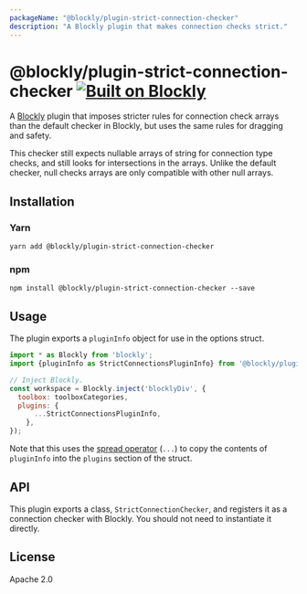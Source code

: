 ```yaml
---
packageName: "@blockly/plugin-strict-connection-checker"
description: "A Blockly plugin that makes connection checks strict."
---
```

# @blockly/plugin-strict-connection-checker [![Built on Blockly](https://tinyurl.com/built-on-blockly)](https://github.com/google/blockly)

A [Blockly](https://www.npmjs.com/package/blockly) plugin that imposes stricter rules for connection check arrays than the default checker in Blockly, but uses the same rules for dragging and safety.

This checker still expects nullable arrays of string for connection type checks, and still looks for intersections in the arrays. Unlike the default checker, null checks arrays are only compatible with other null arrays.

## Installation

### Yarn
```
yarn add @blockly/plugin-strict-connection-checker
```

### npm
```
npm install @blockly/plugin-strict-connection-checker --save
```

## Usage

The plugin exports a `pluginInfo` object for use in the options struct.

```js
import * as Blockly from 'blockly';
import {pluginInfo as StrictConnectionsPluginInfo} from '@blockly/plugin-strict-connection-checker';

// Inject Blockly.
const workspace = Blockly.inject('blocklyDiv', {
  toolbox: toolboxCategories,
  plugins: {
      ...StrictConnectionsPluginInfo,
    },
});
```

Note that this uses the [spread operator](https://developer.mozilla.org/en-US/docs/Web/JavaScript/Reference/Operators/Spread_syntax) (`...`) to copy the contents of `pluginInfo` into the `plugins` section of the struct.

## API

This plugin exports a class, `StrictConnectionChecker`, and registers it as a connection checker with Blockly. You should not need to instantiate it directly.

## License
Apache 2.0
